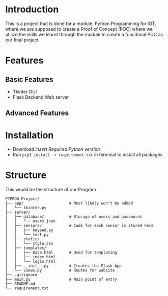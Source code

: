 # Introduction
This is a project that is done for a module, Python Programming for IOT, where we are supposed to create a Proof of Concept (POC) where we utilize the skills we learnt through the module to create a funcitonal POC as our final project.

# Features
## Basic Features
- Tkinter GUI
- Flask Backend Web server

## Advanced Features

# Installation
 - Download *Insert Required Python version*
 - Run `pip3 install -r requirement.txt` in terminal to install all packages

# Structure
This would be the structure of our Program
```
PYPROG Project/
├── app/                    # Most likely won't be added
│   └── tkinter.py
├── server/
│   ├── database/           # Storage of users and passwords
│   │   └── users.json
│   ├── sensors/            # Code for each sensor is stored here
│   │   ├── keypad.py      
│   │   └── test.py
│   ├── static/
│   │   └── style.css
│   ├── templates/
│   │   ├── base.html       # Used for templating
│   │   ├── index.html       
│   │   └── login.html
│   ├── __init__.py         # Creates the Flask App
│   └── views.py            # Routes for website
├── .gitignore
├── main.py                 # Main point of entry
├── README.md
└── requirement.txt
```


